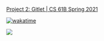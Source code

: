 [Project 2: Gitlet | CS 61B Spring 2021](https://sp21.datastructur.es/materials/proj/proj2/proj2)

[![wakatime](https://wakatime.com/badge/github/tsrigo/Gitlet.svg)](https://wakatime.com/badge/github/tsrigo/Gitlet)

![](https://img2022.cnblogs.com/blog/2499671/202210/2499671-20221006131244960-1993608698.png)


